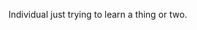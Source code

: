 Individual just trying to learn a thing or two.

<!---
CagedTorus/CagedTorus is a ✨ special ✨ repository because its `README.md` (this file) appears on your GitHub profile.
You can click the Preview link to take a look at your changes.
--->
